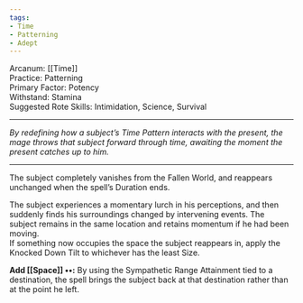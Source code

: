 ```yaml
---
tags:
- Time
- Patterning
- Adept
---
```


Arcanum: [[Time]]\
Practice: Patterning\
Primary Factor: Potency\
Withstand: Stamina\
Suggested Rote Skills: Intimidation, Science, Survival

---

_By redefining how a subject’s Time Pattern interacts with the present, the mage throws that subject forward through time, awaiting the moment the present catches up to him._

---

The subject completely vanishes from the Fallen World, and reappears unchanged when the spell’s Duration ends.

The subject experiences a momentary lurch in his perceptions, and then suddenly finds his surroundings changed by intervening events. The subject remains in the same location and retains momentum if he had been moving.\
If something now occupies the space the subject reappears in, apply the Knocked Down Tilt to whichever has the least Size.

**Add [[Space]] ••:** By using the Sympathetic Range Attainment tied to a destination, the spell brings the subject back at that destination rather than at the point he left.